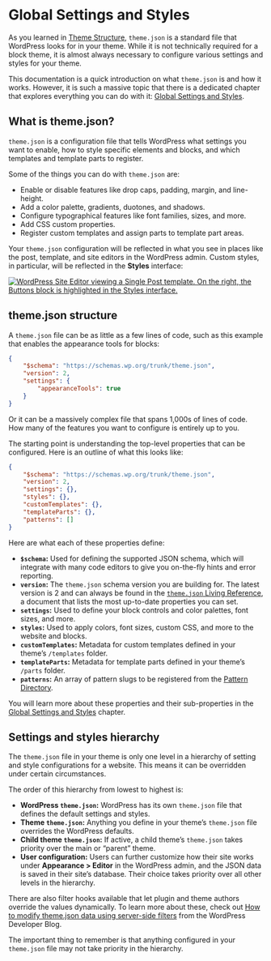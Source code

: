 # Global Settings and Styles

As you learned in [Theme Structure](https://developer.wordpress.org/themes/core-concepts/theme-structure/), `theme.json` is a standard file that WordPress looks for in your theme. While it is not technically required for a block theme, it is almost always necessary to configure various settings and styles for your theme.

This documentation is a quick introduction on what `theme.json` is and how it works. However, it is such a massive topic that there is a dedicated chapter that explores everything you can do with it: [Global Settings and Styles](https://developer.wordpress.org/themes/global-settings-and-styles/).

## What is theme.json?

`theme.json` is a configuration file that tells WordPress what settings you want to enable, how to style specific elements and blocks, and which templates and template parts to register.

Some of the things you can do with `theme.json` are:

*   Enable or disable features like drop caps, padding, margin, and line-height.
*   Add a color palette, gradients, duotones, and shadows.
*   Configure typographical features like font families, sizes, and more.
*   Add CSS custom properties.
*   Register custom templates and assign parts to template part areas.

Your `theme.json` configuration will be reflected in what you see in places like the post, template, and site editors in the WordPress admin. Custom styles, in particular, will be reflected in the **Styles** interface:

[![WordPress Site Editor viewing a Single Post template. On the right, the Buttons block is highlighted in the Styles interface.](https://i0.wp.com/developer.wordpress.org/files/2023/11/global-styles-site-editor.jpg?resize=2048%2C1066&ssl=1)](https://i0.wp.com/developer.wordpress.org/files/2023/11/global-styles-site-editor.jpg?ssl=1)

## theme.json structure

A `theme.json` file can be as little as a few lines of code, such as this example that enables the appearance tools for blocks:

```json
{
	"$schema": "https://schemas.wp.org/trunk/theme.json",
	"version": 2,
	"settings": {
		"appearanceTools": true
	}
}
```

Or it can be a massively complex file that spans 1,000s of lines of code. How many of the features you want to configure is entirely up to you.

The starting point is understanding the top-level properties that can be configured. Here is an outline of what this looks like:

```json
{
	"$schema": "https://schemas.wp.org/trunk/theme.json",
	"version": 2,
	"settings": {},
	"styles": {},
	"customTemplates": {},
	"templateParts": {},
	"patterns": []
}
```

Here are what each of these properties define:

*   **`$schema`:** Used for defining the supported JSON schema, which will integrate with many code editors to give you on-the-fly hints and error reporting.
*   **`version`:** The `theme.json` schema version you are building for. The latest version is 2 and can always be found in the [`theme.json` Living Reference](https://developer.wordpress.org/block-editor/reference-guides/theme-json-reference/theme-json-living/), a document that lists the most up-to-date properties you can set.
*   **`settings`:** Used to define your block controls and color palettes, font sizes, and more.
*   **`styles`:** Used to apply colors, font sizes, custom CSS, and more to the website and blocks.
*   **`customTemplates`:** Metadata for custom templates defined in your theme’s `/templates` folder.
*   **`templateParts`:** Metadata for template parts defined in your theme’s  `/parts` folder.
*   **`patterns`:** An array of pattern slugs to be registered from the [Pattern Directory](https://wordpress.org/patterns/).

You will learn more about these properties and their sub-properties in the [Global Settings and Styles](https://developer.wordpress.org/themes/global-settings-and-styles/) chapter.

## Settings and styles hierarchy

The `theme.json` file in your theme is only one level in a hierarchy of setting and style configurations for a website. This means it can be overridden under certain circumstances.

The order of this hierarchy from lowest to highest is:

*   **WordPress `theme.json`:** WordPress has its own `theme.json` file that defines the default settings and styles.
*   **Theme `theme.json`:** Anything you define in your theme’s `theme.json` file overrides the WordPress defaults.
*   **Child theme `theme.json`:** If active, a child theme’s `theme.json` takes priority over the main or “parent” theme.
*   **User configuration:** Users can further customize how their site works under **Appearance > Editor** in the WordPress admin, and the JSON data is saved in their site’s database. Their choice takes priority over all other levels in the hierarchy.

There are also filter hooks available that let plugin and theme authors override the values dynamically. To learn more about these, check out [How to modify theme.json data using server-side filters](https://developer.wordpress.org/news/2023/07/how-to-modify-theme-json-data-using-server-side-filters/) from the WordPress Developer Blog.

The important thing to remember is that anything configured in your `theme.json` file may not take priority in the hierarchy.